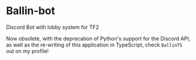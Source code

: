 # Ballin-bot
Discord Bot with lobby system for TF2

Now obsolete, with the deprecation of Python's support for the Discord API, as well as the re-writing of this application in TypeScript, check `BallinTS` out on my profile!
